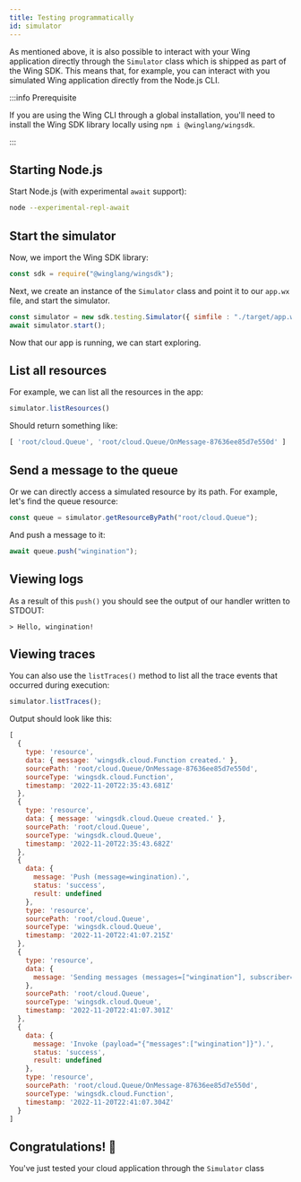 ```yaml
---
title: Testing programmatically
id: simulator
---
```


As mentioned above, it is also possible to interact with your Wing application
directly through the `Simulator` class which is shipped as part of the Wing SDK.
This means that, for example, you can interact with you simulated Wing
application directly from the Node.js CLI.

:::info Prerequisite

If you are using the Wing CLI through a global installation, you'll need to
install the Wing SDK library locally using `npm i @winglang/wingsdk`.

:::

## Starting Node.js

Start Node.js (with experimental `await` support):

```sh
node --experimental-repl-await
```

## Start the simulator

Now, we import the Wing SDK library:

```js
const sdk = require("@winglang/wingsdk");
```

Next, we create an instance of the `Simulator` class and point it to our
`app.wx` file, and start the simulator.

```js
const simulator = new sdk.testing.Simulator({ simfile : "./target/app.wx"});
await simulator.start();
```

Now that our app is running, we can start exploring.

## List all resources

For example, we can list all the resources in the app:

```js
simulator.listResources()
```

Should return something like:

```js
[ 'root/cloud.Queue', 'root/cloud.Queue/OnMessage-87636ee85d7e550d' ]
```

## Send a message to the queue

Or we can directly access a simulated resource by its path. For example,
let's find the queue resource:

```js
const queue = simulator.getResourceByPath("root/cloud.Queue");
```

And push a message to it:

```js
await queue.push("wingination");
```

## Viewing logs

As a result of this `push()` you should see the output of our handler
written to STDOUT:

```
> Hello, wingination!
```

## Viewing traces

You can also use the `listTraces()` method to list all the trace events that
occurred during execution:

```js
simulator.listTraces();
```

Output should look like this:

```js
[
  {
    type: 'resource',
    data: { message: 'wingsdk.cloud.Function created.' },
    sourcePath: 'root/cloud.Queue/OnMessage-87636ee85d7e550d',
    sourceType: 'wingsdk.cloud.Function',
    timestamp: '2022-11-20T22:35:43.681Z'
  },
  {
    type: 'resource',
    data: { message: 'wingsdk.cloud.Queue created.' },
    sourcePath: 'root/cloud.Queue',
    sourceType: 'wingsdk.cloud.Queue',
    timestamp: '2022-11-20T22:35:43.682Z'
  },
  {
    data: {
      message: 'Push (message=wingination).',
      status: 'success',
      result: undefined
    },
    type: 'resource',
    sourcePath: 'root/cloud.Queue',
    sourceType: 'wingsdk.cloud.Queue',
    timestamp: '2022-11-20T22:41:07.215Z'
  },
  {
    type: 'resource',
    data: {
      message: 'Sending messages (messages=["wingination"], subscriber=sim-0).'
    },
    sourcePath: 'root/cloud.Queue',
    sourceType: 'wingsdk.cloud.Queue',
    timestamp: '2022-11-20T22:41:07.301Z'
  },
  {
    data: {
      message: 'Invoke (payload="{"messages":["wingination"]}").',
      status: 'success',
      result: undefined
    },
    type: 'resource',
    sourcePath: 'root/cloud.Queue/OnMessage-87636ee85d7e550d',
    sourceType: 'wingsdk.cloud.Function',
    timestamp: '2022-11-20T22:41:07.304Z'
  }
]
```

## Congratulations! :rocket:

You've just tested your cloud application through the `Simulator` class


[Node.js REPL]: https://nodejs.org/api/repl.html